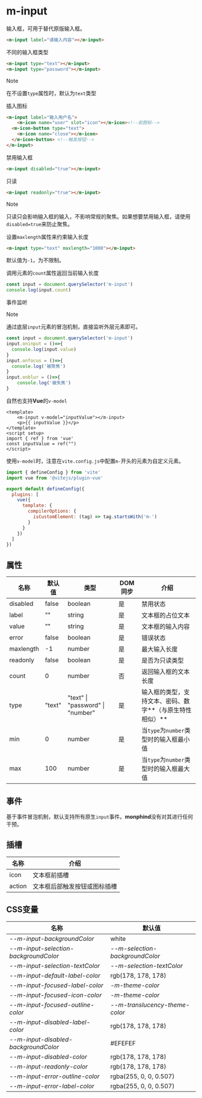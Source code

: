 # m-input

输入框，可用于替代原版输入框。

```html
<m-input label="请输入内容"></m-input>
```

不同的输入框类型

```html
<m-input type="text"></m-input>
<m-input type="password"></m-input>
```

> [!NOTE]
>
> 在不设置`type`属性时，默认为`text`类型

插入图标

```html
<m-input label="输入用户名">
	<m-icon name="user" slot="icon"></m-icon><!--前图标-->
  <m-icon-button type="text">
  	<m-icon name="close"></m-icon>
  </m-icon-button> <!--触发按钮-->
</m-input>
```

禁用输入框

```html
<m-input disabled="true"></m-input>
```

只读

```html
<m-input readonly="true"></m-input>
```

> [!NOTE]
>
> 只读只会影响输入框的输入，不影响常规的聚焦。如果想要禁用输入框，请使用`disabled=true`来防止聚焦。

设置`maxlength`属性来约束输入长度

```html
<m-input type="text" maxlength="1000"></m-input>
```

默认值为`-1`，为不限制。

调用元素的`count`属性返回当前输入长度

```js
const input = document.querySelector('m-input')
console.log(input.count)
```

事件监听

> [!NOTE]
>
> 通过底层`input`元素的冒泡机制，直接监听外层元素即可。

```js
const input = document.querySelector('m-input')
input.oninput = ()=>{
  console.log(input.value)
}
input.onfocus = ()=>{
  console.log('被聚焦')
}
input.onblur = ()=>{
	console.log('被失焦')
}
```

自然也支持**Vue**的`v-model`

```vue
<template>
	<m-input v-model="inputValue"></m-input>
	<p>{{ inputValue }}</p>
</template>
<script setup>
import { ref } from 'vue'
const inputValue = ref("")
</script>
```

使用`v-model`时，注意在`vite.config.js`中配置`m-`开头的元素为自定义元素。

```js
import { defineConfig } from 'vite'
import vue from '@vitejs/plugin-vue'

export default defineConfig({
  plugins: [
    vue({
      template: {
        compilerOptions: {
          isCustomElement: (tag) => tag.startsWith('m-')
        }
      }
    })
  ]
})
```

## 属性

| 名称      | 默认值 | 类型                             | DOM同步 | 介绍                                                     |
| --------- | ------ | -------------------------------- | ------- | -------------------------------------------------------- |
| disabled  | false  | boolean                          | 是      | 禁用状态                                                 |
| label     | ""     | string                           | 是      | 文本框的占位文本                                         |
| value     | ""     | string                           | 是      | 文本框的输入内容                                         |
| error     | false  | boolean                          | 是      | 错误状态                                                 |
| maxlength | -1     | number                           | 是      | 最大输入长度                                             |
| readonly  | false  | boolean                          | 是      | 是否为只读类型                                           |
| count     | 0      | number                           | 否      | 返回输入框的文本长度                                     |
| type      | "text" | "text" \| "password" \| "number" | 是      | 输入框的类型，支持文本、密码、数字**（与原生特性相似）** |
| min       | 0      | number                           | 是      | 当`type`为`number`类型时的输入框最小值                   |
| max       | 100    | number                           | 是      | 当`type`为`number`类型时的输入框最大值                   |

## 事件

基于事件冒泡机制，默认支持所有原生`input`事件。**monphind**没有对其进行任何干预。

## 插槽

| 名称   | 介绍                         |
| ------ | ---------------------------- |
| icon   | 文本框前插槽                 |
| action | 文本框后部触发按钮或图标插槽 |

## CSS变量

| 名称                                  | 默认值                          |
| ------------------------------------- | ------------------------------- |
| *--m-input-backgroundColor*           | white                           |
| *--m-input-selection-backgroundColor* | *--m-selection-backgroundColor* |
| *--m-input-selection-textColor*       | *--m-selection-textColor*       |
| *--m-input-default-label-color*       | rgb(178, 178, 178)              |
| *--m-input-focused-label-color*       | *-m-theme-color*                |
| *--m-input-focused-icon-color*        | *-m-theme-color*                |
| *--m-input-focused-outline-color*     | *--m-translucency-theme-color*  |
| *--m-input-disabled-label-color*      | rgb(178, 178, 178)              |
| *--m-input-disabled-backgroundColor*  | \#EFEFEF                        |
| *--m-input-disabled-color*            | rgb(178, 178, 178)              |
| *--m-input-readonly-color*            | rgb(178, 178, 178)              |
| *--m-input-error-outline-color*       | rgba(255, 0, 0, 0.507)          |
| *--m-input-error-label-color*         | rgba(255, 0, 0, 0.507)          |

